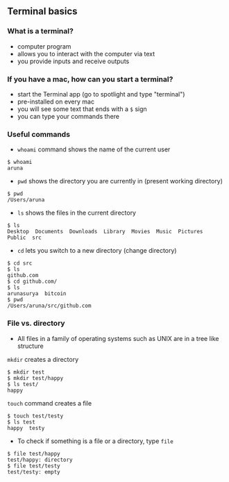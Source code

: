## Terminal basics

### What is a terminal?

- computer program
- allows you to interact with the computer via text
- you provide inputs and receive outputs

### If you have a mac, how can you start a terminal?

- start the Terminal app (go to spotlight and type "terminal") 
- pre-installed on every mac
- you will see some text that ends with a `$` sign
- you can type your commands there

### Useful commands

- `whoami` command shows the name of the current user
```
$ whoami
aruna
```
- `pwd` shows the directory you are currently in (present working directory)
```
$ pwd
/Users/aruna
```
- `ls` shows the files in the current directory
```
$ ls
Desktop  Documents  Downloads  Library	Movies	Music  Pictures  Public  src
```
- `cd` lets you switch to a new directory (change directory) 
```
$ cd src
$ ls
github.com
$ cd github.com/
$ ls
arunasurya  bitcoin
$ pwd
/Users/aruna/src/github.com
```

### File vs. directory

- All files in a family of operating systems such as UNIX are in a tree like structure

`mkdir` creates a directory
```
$ mkdir test
$ mkdir test/happy
$ ls test/
happy
```
`touch` command creates a file
```
$ touch test/testy
$ ls test
happy  testy
```
- To check if something is a file or a directory, type `file`
```
$ file test/happy
test/happy: directory
$ file test/testy
test/testy: empty 
```
